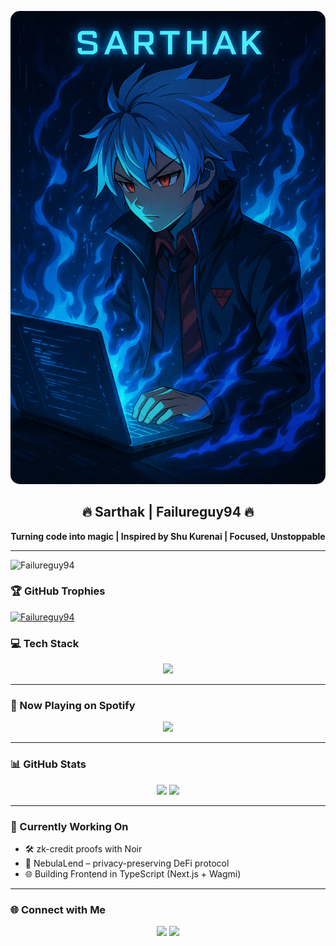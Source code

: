 <!-- Profile README for @Failureguy94 -->

<p align="center">
  <img src="Assets/f3e823a7-64c5-4cb3-ba14-6e72e76e1dfc.png" alt="Sarthak's GitHub Banner" style="border-radius: 15px;" />
</p>

<h2 align="center">🔥 Sarthak | Failureguy94 🔥</h2>

<p align="center">
  <strong>Turning code into magic | Inspired by Shu Kurenai | Focused, Unstoppable</strong>
</p>

---
<p align="left"> <img src="https://komarev.com/ghpvc/?username=Failureguy94&label=Profile%20views&color=0e75b6&style=flat" alt="Failureguy94" /> </p>

### 🏆 GitHub Trophies

<p align="left">
  <a href="https://github.com/ryo-ma/github-profile-trophy">
    <img src="https://github-profile-trophy.vercel.app/?username=Failureguy94&theme=algolia&no-bg=true&margin-w=15&no-frame=true" alt="Failureguy94" />
  </a>
</p>


### 💻 Tech Stack

<p align="center">
  <img src="https://skillicons.dev/icons?i=ts,react,nextjs,solidity,tailwind,git,github,vscode,linux,vercel,hardhat" />
</p>

---

### 🎷 Now Playing on Spotify

<p align="center">
  <img src="https://spotify-github-profile.vercel.app/api/view?uid=31kvjvr4pyl6x5t76oo6oklvc554&cover_image=true&theme=novatorem&bar_color=53b14f&bar_color_cover=true" />
</p>

---

### 📊 GitHub Stats

<p align="center">
  <img src="https://github-readme-stats.vercel.app/api?username=Failureguy94&show_icons=true&theme=radical" width="47%" />
  <img src="https://streak-stats.demolab.com?user=Failureguy94&theme=radical" width="47%" />
</p>

---

### 🧠 Currently Working On
- 🛠️ zk-credit proofs with Noir
- 🔐 NebulaLend – privacy-preserving DeFi protocol
- 🌐 Building Frontend in TypeScript (Next.js + Wagmi)

---

### 🌐 Connect with Me

<p align="center">
  <a href="https://github.com/Failureguy94"><img src="https://img.shields.io/badge/GitHub-100000?style=for-the-badge&logo=github&logoColor=white"/></a>
  <a href="https://open.spotify.com/user/31kvjvr4pyl6x5t76oo6oklvc554"><img src="https://img.shields.io/badge/Spotify-1ED760?style=for-the-badge&logo=spotify&logoColor=white"/></a>
</p>
